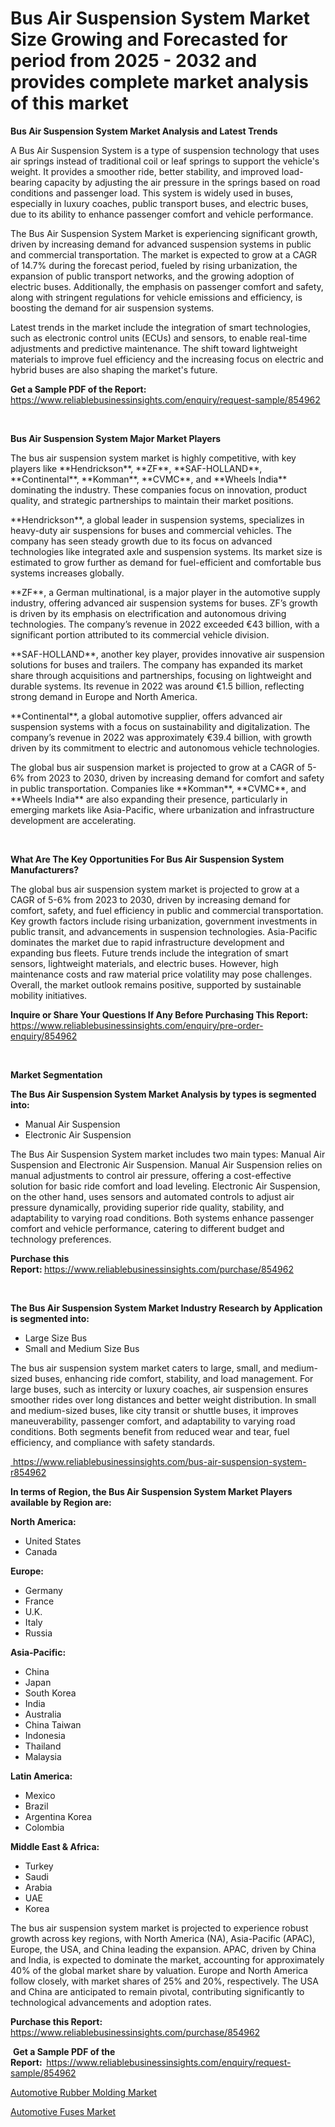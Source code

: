 <p><h1>Bus Air Suspension System Market Size Growing and Forecasted for period from 2025 - 2032 and provides complete market analysis of this market</h1></p><p><strong>Bus Air Suspension System Market Analysis and Latest Trends</strong></p>
<p><p>A Bus Air Suspension System is a type of suspension technology that uses air springs instead of traditional coil or leaf springs to support the vehicle's weight. It provides a smoother ride, better stability, and improved load-bearing capacity by adjusting the air pressure in the springs based on road conditions and passenger load. This system is widely used in buses, especially in luxury coaches, public transport buses, and electric buses, due to its ability to enhance passenger comfort and vehicle performance.</p><p>The Bus Air Suspension System Market is experiencing significant growth, driven by increasing demand for advanced suspension systems in public and commercial transportation. The market is expected to grow at a CAGR of 14.7% during the forecast period, fueled by rising urbanization, the expansion of public transport networks, and the growing adoption of electric buses. Additionally, the emphasis on passenger comfort and safety, along with stringent regulations for vehicle emissions and efficiency, is boosting the demand for air suspension systems.</p><p>Latest trends in the market include the integration of smart technologies, such as electronic control units (ECUs) and sensors, to enable real-time adjustments and predictive maintenance. The shift toward lightweight materials to improve fuel efficiency and the increasing focus on electric and hybrid buses are also shaping the market's future.</p></p>
<p><strong>Get a Sample PDF of the Report:&nbsp;</strong> <a href="https://www.reliablebusinessinsights.com/enquiry/request-sample/854962?utm_campaign=1837&utm_medium=2&utm_source=Github&utm_content=ia&utm_term=21012025&utm_id=bus-air-suspension-system">https://www.reliablebusinessinsights.com/enquiry/request-sample/854962</a></p>
<p>&nbsp;</p>
<p><strong>Bus Air Suspension System Major Market Players</strong></p>
<p><p>The bus air suspension system market is highly competitive, with key players like **Hendrickson**, **ZF**, **SAF-HOLLAND**, **Continental**, **Komman**, **CVMC**, and **Wheels India** dominating the industry. These companies focus on innovation, product quality, and strategic partnerships to maintain their market positions.</p><p>**Hendrickson**, a global leader in suspension systems, specializes in heavy-duty air suspensions for buses and commercial vehicles. The company has seen steady growth due to its focus on advanced technologies like integrated axle and suspension systems. Its market size is estimated to grow further as demand for fuel-efficient and comfortable bus systems increases globally.</p><p>**ZF**, a German multinational, is a major player in the automotive supply industry, offering advanced air suspension systems for buses. ZF’s growth is driven by its emphasis on electrification and autonomous driving technologies. The company’s revenue in 2022 exceeded €43 billion, with a significant portion attributed to its commercial vehicle division.</p><p>**SAF-HOLLAND**, another key player, provides innovative air suspension solutions for buses and trailers. The company has expanded its market share through acquisitions and partnerships, focusing on lightweight and durable systems. Its revenue in 2022 was around €1.5 billion, reflecting strong demand in Europe and North America.</p><p>**Continental**, a global automotive supplier, offers advanced air suspension systems with a focus on sustainability and digitalization. The company’s revenue in 2022 was approximately €39.4 billion, with growth driven by its commitment to electric and autonomous vehicle technologies.</p><p>The global bus air suspension market is projected to grow at a CAGR of 5-6% from 2023 to 2030, driven by increasing demand for comfort and safety in public transportation. Companies like **Komman**, **CVMC**, and **Wheels India** are also expanding their presence, particularly in emerging markets like Asia-Pacific, where urbanization and infrastructure development are accelerating.</p></p>
<p>&nbsp;</p>
<p><strong>What Are The Key Opportunities For Bus Air Suspension System Manufacturers?</strong></p>
<p><p>The global bus air suspension system market is projected to grow at a CAGR of 5-6% from 2023 to 2030, driven by increasing demand for comfort, safety, and fuel efficiency in public and commercial transportation. Key growth factors include rising urbanization, government investments in public transit, and advancements in suspension technologies. Asia-Pacific dominates the market due to rapid infrastructure development and expanding bus fleets. Future trends include the integration of smart sensors, lightweight materials, and electric buses. However, high maintenance costs and raw material price volatility may pose challenges. Overall, the market outlook remains positive, supported by sustainable mobility initiatives.</p></p>
<p><strong>Inquire or Share Your Questions If Any Before Purchasing This Report:</strong> <a href="https://www.reliablebusinessinsights.com/enquiry/pre-order-enquiry/854962?utm_campaign=1837&utm_medium=2&utm_source=Github&utm_content=ia&utm_term=21012025&utm_id=bus-air-suspension-system">https://www.reliablebusinessinsights.com/enquiry/pre-order-enquiry/854962</a></p>
<p>&nbsp;</p>
<p><strong>Market Segmentation</strong></p>
<p><strong>The Bus Air Suspension System Market Analysis by types is segmented into:</strong></p>
<p><ul><li>Manual Air Suspension</li><li>Electronic Air Suspension</li></ul></p>
<p><p>The Bus Air Suspension System market includes two main types: Manual Air Suspension and Electronic Air Suspension. Manual Air Suspension relies on manual adjustments to control air pressure, offering a cost-effective solution for basic ride comfort and load leveling. Electronic Air Suspension, on the other hand, uses sensors and automated controls to adjust air pressure dynamically, providing superior ride quality, stability, and adaptability to varying road conditions. Both systems enhance passenger comfort and vehicle performance, catering to different budget and technology preferences.</p></p>
<p><strong>Purchase this Report:&nbsp;</strong><a href="https://www.reliablebusinessinsights.com/purchase/854962?utm_campaign=1837&utm_medium=2&utm_source=Github&utm_content=ia&utm_term=21012025&utm_id=bus-air-suspension-system">https://www.reliablebusinessinsights.com/purchase/854962</a></p>
<p>&nbsp;</p>
<p><strong>The Bus Air Suspension System Market Industry Research by Application is segmented into:</strong></p>
<p><ul><li>Large Size Bus</li><li>Small and Medium Size Bus</li></ul></p>
<p><p>The bus air suspension system market caters to large, small, and medium-sized buses, enhancing ride comfort, stability, and load management. For large buses, such as intercity or luxury coaches, air suspension ensures smoother rides over long distances and better weight distribution. In small and medium-sized buses, like city transit or shuttle buses, it improves maneuverability, passenger comfort, and adaptability to varying road conditions. Both segments benefit from reduced wear and tear, fuel efficiency, and compliance with safety standards.</p></p>
<p><a href="https://www.reliablebusinessinsights.com/bus-air-suspension-system-r854962?utm_campaign=1837&utm_medium=2&utm_source=Github&utm_content=ia&utm_term=21012025&utm_id=bus-air-suspension-system">&nbsp;https://www.reliablebusinessinsights.com/bus-air-suspension-system-r854962</a></p>
<p><strong>In terms of Region, the Bus Air Suspension System Market Players available by Region are:</strong></p>
<p>
    <p> <strong> North America: </strong>
        <ul>
            <li>United States</li>
            <li>Canada</li>
        </ul>
        </p> 
    <p> <strong> Europe: </strong>
        <ul>
            <li>Germany</li>
            <li>France</li>
            <li>U.K.</li>
            <li>Italy</li>
            <li>Russia</li>
        </ul>
        </p> 
    <p> <strong> Asia-Pacific: </strong>
        <ul>
            <li>China</li>
            <li>Japan</li>
            <li>South Korea</li>
            <li>India</li>
            <li>Australia</li>
            <li>China Taiwan</li>
            <li>Indonesia</li>
            <li>Thailand</li>
            <li>Malaysia</li>
        </ul>
        </p> 
    <p> <strong> Latin America: </strong>
        <ul>
            <li>Mexico</li>
            <li>Brazil</li>
            <li>Argentina Korea</li>
            <li>Colombia</li>
        </ul>
        </p> 
    <p> <strong> Middle East & Africa: </strong>
        <ul>
            <li>Turkey</li>
            <li>Saudi</li>
            <li>Arabia</li>
            <li>UAE</li>
            <li>Korea</li>
        </ul>
    </p>
    </p>
<p><p>The bus air suspension system market is projected to experience robust growth across key regions, with North America (NA), Asia-Pacific (APAC), Europe, the USA, and China leading the expansion. APAC, driven by China and India, is expected to dominate the market, accounting for approximately 40% of the global market share by valuation. Europe and North America follow closely, with market shares of 25% and 20%, respectively. The USA and China are anticipated to remain pivotal, contributing significantly to technological advancements and adoption rates.</p></p>
<p><strong>Purchase this Report: </strong><a href="https://www.reliablebusinessinsights.com/purchase/854962?utm_campaign=1837&utm_medium=2&utm_source=Github&utm_content=ia&utm_term=21012025&utm_id=bus-air-suspension-system">https://www.reliablebusinessinsights.com/purchase/854962</a></p>
<p>&nbsp;<strong>Get a Sample PDF of the Report:&nbsp;&nbsp;</strong><a href="https://www.reliablebusinessinsights.com/enquiry/request-sample/854962?utm_campaign=1837&utm_medium=2&utm_source=Github&utm_content=ia&utm_term=21012025&utm_id=bus-air-suspension-system">https://www.reliablebusinessinsights.com/enquiry/request-sample/854962</a></p>
<p><strong></strong></p>
<p><p><a href="https://github.com/siobhanbusker813/Market-Research-Report-List-1/blob/main/automotive-rubber-molding-market.md?utm_campaign=1837&utm_medium=2&utm_source=Github&utm_content=ia&utm_term=21012025&utm_id=bus-air-suspension-system">Automotive Rubber Molding Market</a></p><p><a href="https://github.com/oslieselotte2192/Market-Research-Report-List-1/blob/main/automotive-fuses-market.md?utm_campaign=1837&utm_medium=2&utm_source=Github&utm_content=ia&utm_term=21012025&utm_id=bus-air-suspension-system">Automotive Fuses Market</a></p></p>
